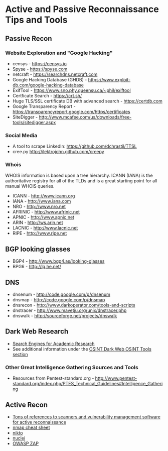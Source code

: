 # Active and Passive Reconnaissance Tips and Tools

## Passive Recon

### Website Exploration and "Google Hacking"
* censys - https://censys.io
* Spyse - https://spyse.com
* netcraft - https://searchdns.netcraft.com
* Google Hacking Database (GHDB) - https://www.exploit-db.com/google-hacking-database
* ExifTool - https://www.sno.phy.queensu.ca/~phil/exiftool
* Certficate Search - https://crt.sh/
* Huge TLS/SSL certificate DB with advanced search - https://certdb.com
* Google Transparency Report - https://transparencyreport.google.com/https/certificates
* SiteDigger - http://www.mcafee.com/us/downloads/free-tools/sitedigger.aspx

### Social Media
* A tool to scrape LinkedIn: https://github.com/dchrastil/TTSL
* cree.py	http://ilektrojohn.github.com/creepy

### Whois
WHOIS information is based upon a tree hierarchy. ICANN (IANA) is the authoritative registry for all of the TLDs and is a great starting point for all manual WHOIS queries.
* ICANN - http://www.icann.org
* IANA - http://www.iana.com
* NRO - http://www.nro.net
* AFRINIC - http://www.afrinic.net
* APNIC - http://www.apnic.net
* ARIN - http://ws.arin.net
* LACNIC - http://www.lacnic.net
* RIPE - http://www.ripe.net

## BGP looking glasses
* BGP4 - http://www.bgp4.as/looking-glasses
* BPG6 - http://lg.he.net/

## DNS
* dnsenum -	http://code.google.com/p/dnsenum
* dnsmap - http://code.google.com/p/dnsmap
* dnsrecon - http://www.darkoperator.com/tools-and-scripts
* dnstracer - http://www.mavetju.org/unix/dnstracer.php
* dnswalk - http://sourceforge.net/projects/dnswalk

## Dark Web Research
* [Search Engines for Academic Research](https://www.itseducation.asia/deep-web.htm)
* See additional information under the [OSINT Dark Web OSINT Tools section](https://github.com/The-Art-of-Hacking/h4cker/tree/master/osint#dark-web-osint-tools)
 


### Other Great Intelligence Gathering Sources and Tools
* Resources from Pentest-standard.org - http://www.pentest-standard.org/index.php/PTES_Technical_Guidelines#Intelligence_Gathering

## Active Recon
* [Tons of references to scanners and vulnerability management software for active reconnaissance](http://www.pentest-standard.org/index.php/PTES_Technical_Guidelines#Vulnerability_Analysis)
* [nmap cheat sheet](https://github.com/The-Art-of-Hacking/h4cker/blob/master/cheat_sheets/NMAP_cheat_sheet.md)
* [nikto](https://learning.oreilly.com/interactive-lab/ethical-hacking-web/9780137673469X003/)
* [nuclei](https://github.com/The-Art-of-Hacking/h4cker/blob/master/cheat_sheets/NMAP_cheat_sheet.md)
* [OWASP ZAP](https://www.zaproxy.org)
